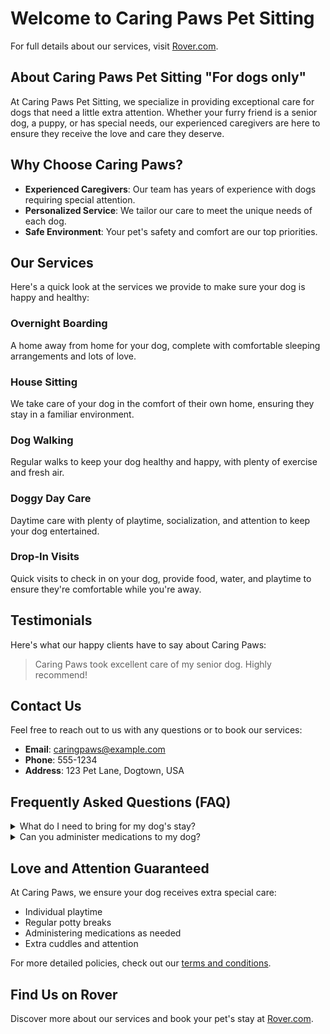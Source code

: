 # Welcome to Caring Paws Pet Sitting

For full details about our services, visit [Rover.com](https://www.rover.com).

## About Caring Paws Pet Sitting "For dogs only"

At Caring Paws Pet Sitting, we specialize in providing exceptional care for dogs that need a little extra attention. Whether your furry friend is a senior dog, a puppy, or has special needs, our experienced caregivers are here to ensure they receive the love and care they deserve.

## Why Choose Caring Paws?

- **Experienced Caregivers**: Our team has years of experience with dogs requiring special attention.
- **Personalized Service**: We tailor our care to meet the unique needs of each dog.
- **Safe Environment**: Your pet's safety and comfort are our top priorities.

## Our Services

Here's a quick look at the services we provide to make sure your dog is happy and healthy:

### Overnight Boarding
A home away from home for your dog, complete with comfortable sleeping arrangements and lots of love.

### House Sitting
We take care of your dog in the comfort of their own home, ensuring they stay in a familiar environment.

### Dog Walking
Regular walks to keep your dog healthy and happy, with plenty of exercise and fresh air.

### Doggy Day Care
Daytime care with plenty of playtime, socialization, and attention to keep your dog entertained.

### Drop-In Visits
Quick visits to check in on your dog, provide food, water, and playtime to ensure they're comfortable while you're away.

## Testimonials

Here's what our happy clients have to say about Caring Paws:

> Caring Paws took excellent care of my senior dog. Highly recommend!

## Contact Us

Feel free to reach out to us with any questions or to book our services:

- **Email**: caringpaws@example.com
- **Phone**: 555-1234
- **Address**: 123 Pet Lane, Dogtown, USA

## Frequently Asked Questions (FAQ)

<details>
<summary>What do I need to bring for my dog's stay?</summary>
Please bring your dog's food, medications, favorite toys, and bedding. We want to make their stay as comfortable as possible.
</details>

<details>
<summary>Can you administer medications to my dog?</summary>
Yes, we are experienced in administering medications, including injections, pills, and topical treatments.
</details>

## Love and Attention Guaranteed

At Caring Paws, we ensure your dog receives extra special care:

- Individual playtime
- Regular potty breaks
- Administering medications as needed
- Extra cuddles and attention

For more detailed policies, check out our [terms and conditions](terms.md).

## Find Us on Rover

Discover more about our services and book your pet's stay at [Rover.com](https://www.rover.com).

